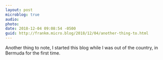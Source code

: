 ```yaml
---
layout: post
microblog: true
audio: 
photo: 
date: 2018-12-04 09:08:54 -0500
guid: http://frankm.micro.blog/2018/12/04/another-thing-to.html
---
```

Another thing to note, I started this blog while I was out of the country, in Bermuda for the first time. 
